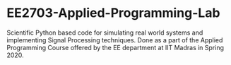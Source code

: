 # EE2703-Applied-Programming-Lab
Scientific Python based code for simulating real world systems and implementing Signal Processing techniques. Done as a part of the Applied Programming Course offered by the EE department at IIT Madras in Spring 2020.
